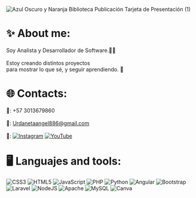 ![Azul Oscuro y Naranja Biblioteca Publicación Tarjeta de Presentación (1)](https://user-images.githubusercontent.com/112638413/233752957-cda0c48a-6d9a-4522-af21-76e1da45b9fd.png)

# ✨ About me:
Soy Analista y Desarrollador de Software.👨‍💻<br> <br>Estoy creando distintos proyectos <br>para mostrar lo que sé, y seguir aprendiendo. 📖<br>


# 🌐 Contacts:
 📱: +57 3013679860
 <br><br>
 📧: Urdanetaangel886@gmail.com
 <br><br>
 🔗:
 [![Instagram](https://img.shields.io/badge/Instagram-%23E4405F.svg?logo=Instagram&logoColor=white)](https://instagram.com/ur4s.au?igshid=YmMyMTA2M2Y=) 
 [![YouTube](https://img.shields.io/badge/YouTube-%23FF0000.svg?logo=YouTube&logoColor=white)](https://www.youtube.com/channel/UC_T1phvJuKhQgjtcjq5Vemw) 
  
  
# 🖥️ Languajes and tools:
![CSS3](https://img.shields.io/badge/css3-%231572B6.svg?style=for-the-badge&logo=css3&logoColor=white) ![HTML5](https://img.shields.io/badge/html5-%23E34F26.svg?style=for-the-badge&logo=html5&logoColor=white) ![JavaScript](https://img.shields.io/badge/javascript-%23323330.svg?style=for-the-badge&logo=javascript&logoColor=%23F7DF1E) ![PHP](https://img.shields.io/badge/php-%23777BB4.svg?style=for-the-badge&logo=php&logoColor=white) ![Python](https://img.shields.io/badge/python-3670A0?style=for-the-badge&logo=python&logoColor=ffdd54)  ![Angular](https://img.shields.io/badge/angular-%23DD0031.svg?style=for-the-badge&logo=angular&logoColor=white) ![Bootstrap](https://img.shields.io/badge/bootstrap-%23563D7C.svg?style=for-the-badge&logo=bootstrap&logoColor=white) ![Laravel](https://img.shields.io/badge/laravel-%23FF2D20.svg?style=for-the-badge&logo=laravel&logoColor=white) ![NodeJS](https://img.shields.io/badge/node.js-6DA55F?style=for-the-badge&logo=node.js&logoColor=white) ![Apache](https://img.shields.io/badge/apache-%23D42029.svg?style=for-the-badge&logo=apache&logoColor=white) ![MySQL](https://img.shields.io/badge/mysql-%2300f.svg?style=for-the-badge&logo=mysql&logoColor=white) ![Canva](https://img.shields.io/badge/Canva-%2300C4CC.svg?style=for-the-badge&logo=Canva&logoColor=white)
